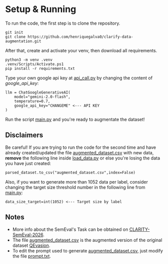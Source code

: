 # Setup & Running
To run the code, the first step is to clone the repository.
```
git init
git clone https://github.com/henriquegalva0/clarify-data-augmentation.git
```
After that, create and activate your venv, then download all requirements.
```
python3 -m venv .venv
.venv/Scripts/Activate.ps1
pip install -r requirements.txt
```
Type your own google api key at [api_call.py](main/api_call.py) by changing the content of _google_api_key_:
```
llm = ChatGoogleGenerativeAI(
    model="gemini-2.0-flash",
    temperature=0.7,
    google_api_key="CHANGEME" <--- API KEY
)
```
Run the script [main.py](main/main.py) and you're ready to augmentate the dataset!

## Disclaimers
Be careful! If you are trying to run the code for the second time and have already created/updated the file [augmented_dataset.csv](augmented_dataset.csv) with new data, **remove** the following line inside [load_data.py](main/load_data.py) or else you're losing the data you have just created:
```
parsed_dataset.to_csv("augmented_dataset.csv",index=False)
```
Also, if you want to generate more than 1052 data per label, consider changing the target size threshold number in the following line from [main.py](main/main.py):
```
data_size_target=int(1052) <--- Target size by label
```

## Notes
* More info about the SemEval's Task can be obtained on [CLARITY-SemEval-2026](https://konstantinosftw.github.io/CLARITY-SemEval-2026/).
* The file [augmented_dataset.csv](augmented_dataset.csv) is the augmented version of the original dataset [QEvasion](https://huggingface.co/datasets/ailsntua/QEvasion).
* To edit the prompt used to generate [augmented_dataset.csv](augmented_dataset.csv), just modify the file [prompt.txt](main/prompt.txt).
